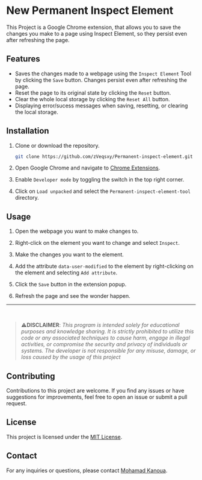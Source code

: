 # New Permanent Inspect Element

This Project is a Google Chrome extension, that allows you to save the changes you make to a page using Inspect Element, so they persist even after refreshing the page.


## Features

- Saves the changes made to a webpage using the `Inspect Element` Tool by clicking the `Save` button. Changes persist even after refreshing the page.
- Reset the page to its original state by clicking the `Reset` button.
- Clear the whole local storage by clicking the `Reset All` button.
- Displaying error/sucess messages when saving, resetting, or clearing the local storage.


## Installation

1. Clone or download the repository.

    ``` bash
    git clone https://github.com/zVeqsxy/Permanent-inspect-element.git
    ```

2. Open Google Chrome and navigate to [Chrome Extensions](chrome://extensions/).

3. Enable `Developer mode` by toggling the switch in the top right corner.

4. Click on `Load unpacked` and select the `Permanent-inspect-element-tool` directory.


## Usage

1. Open the webpage you want to make changes to.

2. Right-click on the element you want to change and select `Inspect`.

3. Make the changes you want to the element.

4. Add the attribute `data-user-modified` to the element by right-clicking on the element and selecting `Add attribute`. 

5. Click the `Save` button in the extension popup.

6. Refresh the page and see the wonder happen.



---------------------
<br>

> **⚠️DISCLAIMER**:
*This program is intended solely for educational purposes and knowledge sharing. It is strictly prohibited to utilize this code or any associated techniques to cause harm, engage in illegal activities, or compromise the security and privacy of individuals or systems. The developer is not responsible for any misuse, damage, or loss caused by the usage of this project*


## Contributing

Contributions to this project are welcome. If you find any issues or have suggestions for improvements, feel free to open an issue or submit a pull request.


## License

This project is licensed under the [MIT License](LICENSE).


## Contact

For any inquiries or questions, please contact [Mohamad Kanoua](mailto:Reyhamudi609@gmail.com).